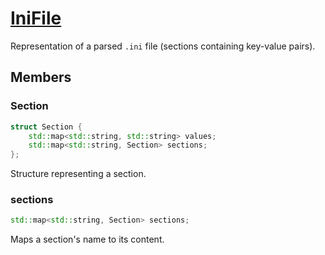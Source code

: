 # [IniFile](IniFile.hpp)

Representation of a parsed `.ini` file (sections containing key-value pairs).

## Members

### Section

```cpp
struct Section {
    std::map<std::string, std::string> values;
    std::map<std::string, Section> sections;
};
```

Structure representing a section.

### sections

```cpp
std::map<std::string, Section> sections;
```

Maps a section's name to its content.